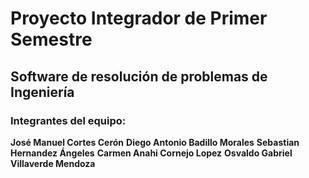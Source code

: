 # **Proyecto Integrador de Primer Semestre**
## **Software de resolución de problemas de Ingeniería**

### **Integrantes del equipo:**

**José Manuel Cortes Cerón**
**Diego Antonio Badillo Morales**
**Sebastian Hernandez Ángeles**
**Carmen Anahi Cornejo Lopez**
**Osvaldo Gabriel Villaverde Mendoza**